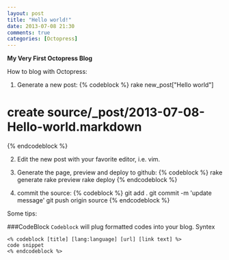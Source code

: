 ```yaml
---
layout: post
title: "Hello world!"
date: 2013-07-08 21:30
comments: true
categories: [Octopress]
--- 
```

**My Very First Octopress Blog**

How to blog with Octopress:

1. Generate a new post:
{% codeblock %}
rake new_post["Hello world"]
# create source/_post/2013-07-08-Hello-world.markdown
{% endcodeblock %}

2. Edit the new post with your favorite editor, i.e. vim.

3. Generate the page, preview and deploy to github:
{% codeblock %}
rake generate
rake preview
rake deploy
{% endcodeblock %}

4. commit the source:
{% codeblock %}
git add .
git commit -m 'update message'
git push origin source
{% endcodeblock %}

Some tips:

###CodeBlock
`Codeblock` will plug formatted codes into your blog.
Syntex

	<% codeblock [title] [lang:language] [url] [link text] %>
	code snippet
	<% endcodeblock %>
